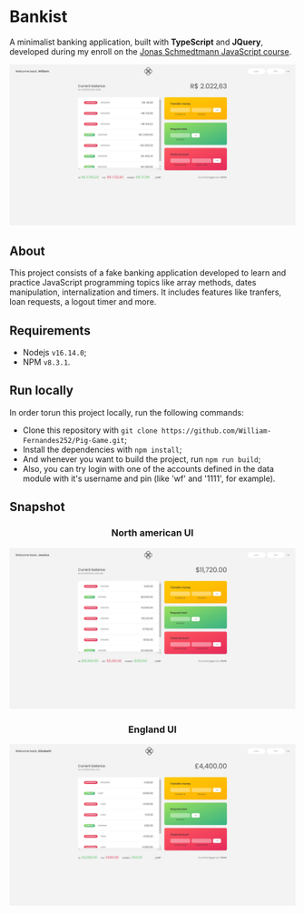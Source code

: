 # Bankist

A minimalist banking application, built with **TypeScript** and **JQuery**, developed during my enroll on the [Jonas Schmedtmann JavaScript course](https://www.udemy.com/course/the-complete-javascript-course/ 'Course page on Udemy').

![App](./snapshot/main.jpg)

## About

This project consists of a fake banking application developed to learn and practice JavaScript programming topics like array methods, dates manipulation, internalization and timers. It includes features like tranfers, loan requests, a logout timer and more.

## Requirements

-   Nodejs `v16.14.0`;
-   NPM `v8.3.1`.

## Run locally

In order torun this project locally, run the following commands:

-   Clone this repository with `git clone https://github.com/William-Fernandes252/Pig-Game.git`;
-   Install the dependencies with `npm install`;
-   And whenever you want to build the project, run `npm run build`;
-   Also, you can try login with one of the accounts defined in the data module with it's username and pin (like 'wf' and '1111', for example).

## Snapshot

<h3 align="center">North american UI</h3>

![Rules](./snapshot/usa.jpg)

<h3 align="center">England UI</h3>

![Winner](./snapshot/uk.jpg)
